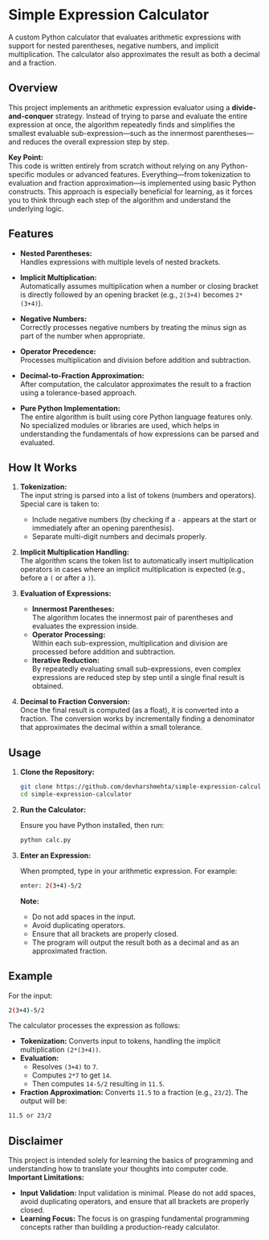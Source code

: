 # Simple Expression Calculator

A custom Python calculator that evaluates arithmetic expressions with support for nested parentheses, negative numbers, and implicit multiplication. The calculator also approximates the result as both a decimal and a fraction.

## Overview

This project implements an arithmetic expression evaluator using a **divide-and-conquer** strategy. Instead of trying to parse and evaluate the entire expression at once, the algorithm repeatedly finds and simplifies the smallest evaluable sub-expression—such as the innermost parentheses—and reduces the overall expression step by step.

**Key Point:**  
This code is written entirely from scratch without relying on any Python-specific modules or advanced features. Everything—from tokenization to evaluation and fraction approximation—is implemented using basic Python constructs. This approach is especially beneficial for learning, as it forces you to think through each step of the algorithm and understand the underlying logic.

## Features

- **Nested Parentheses:**  
  Handles expressions with multiple levels of nested brackets.
  
- **Implicit Multiplication:**  
  Automatically assumes multiplication when a number or closing bracket is directly followed by an opening bracket (e.g., `2(3+4)` becomes `2*(3+4)`).

- **Negative Numbers:**  
  Correctly processes negative numbers by treating the minus sign as part of the number when appropriate.

- **Operator Precedence:**  
  Processes multiplication and division before addition and subtraction.

- **Decimal-to-Fraction Approximation:**  
  After computation, the calculator approximates the result to a fraction using a tolerance-based approach.

- **Pure Python Implementation:**  
  The entire algorithm is built using core Python language features only. No specialized modules or libraries are used, which helps in understanding the fundamentals of how expressions can be parsed and evaluated.

## How It Works

1. **Tokenization:**  
   The input string is parsed into a list of tokens (numbers and operators). Special care is taken to:
   - Include negative numbers (by checking if a `-` appears at the start or immediately after an opening parenthesis).
   - Separate multi-digit numbers and decimals properly.
   
2. **Implicit Multiplication Handling:**  
   The algorithm scans the token list to automatically insert multiplication operators in cases where an implicit multiplication is expected (e.g., before a `(` or after a `)`).

3. **Evaluation of Expressions:**  
   - **Innermost Parentheses:**  
     The algorithm locates the innermost pair of parentheses and evaluates the expression inside.
   - **Operator Processing:**  
     Within each sub-expression, multiplication and division are processed before addition and subtraction.
   - **Iterative Reduction:**  
     By repeatedly evaluating small sub-expressions, even complex expressions are reduced step by step until a single final result is obtained.

4. **Decimal to Fraction Conversion:**  
   Once the final result is computed (as a float), it is converted into a fraction. The conversion works by incrementally finding a denominator that approximates the decimal within a small tolerance.

## Usage

1. **Clone the Repository:**

   ```bash
   git clone https://github.com/devharshmehta/simple-expression-calculator.git
   cd simple-expression-calculator

2. **Run the Calculator:** 
    
    Ensure you have Python installed, then run:
    
    ```bash
    python calc.py

3. **Enter an Expression:**

    When prompted, type in your arithmetic expression. For example:

    ```bash
    enter: 2(3+4)-5/2
    ```

    **Note:**

    - Do not add spaces in the input.
    - Avoid duplicating operators.
    - Ensure that all brackets are properly closed.
    - The program will output the result both as a decimal and as an approximated fraction.

## Example

For the input:
```bash
2(3+4)-5/2
```
The calculator processes the expression as follows:

- **Tokenization:** Converts input to tokens, handling the implicit multiplication `(2*(3+4))`.
- **Evaluation:**
    - Resolves `(3+4)` to `7`.
    - Computes `2*7` to get `14`.
    - Then computes `14-5/2` resulting in `11.5`.
- **Fraction Approximation:** Converts `11.5` to a fraction (e.g., `23/2`).
The output will be:
```bash
11.5 or 23/2
```
## Disclaimer
This project is intended solely for learning the basics of programming and understanding how to translate your thoughts into computer code. **Important Limitations:**

- **Input Validation:**
    Input validation is minimal. Please do not add spaces, avoid duplicating operators, and ensure that all brackets are properly closed.
- **Learning Focus:**
    The focus is on grasping fundamental programming concepts rather than building a production-ready calculator.
